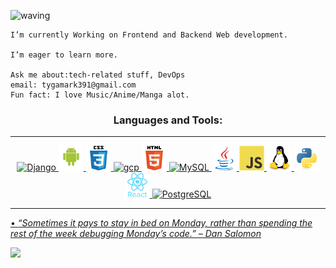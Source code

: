 ![waving](https://capsule-render.vercel.app/api?type=waving&align=center&height=200&text=iammark%20&fontAlignY=40&color=gradient&) 
 

```
I’m currently Working on Frontend and Backend Web development.

I’m eager to learn more.

Ask me about:tech-related stuff, DevOps
email: tygamark391@gmail.com
Fun fact: I love Music/Anime/Manga alot.
```
<h3 align="center">Languages and Tools:</h3>
<hr>
<p align="center"> <a href="https://www.djangoproject.com/" target="_blank" rel="noreferrer"> <img src="https://cdn.worldvectorlogo.com/logos/django.svg" alt="Django" width="40" height="40"/> </a> <a href="https://developer.android.com" target="_blank" rel="noreferrer"> <img src="https://raw.githubusercontent.com/devicons/devicon/master/icons/android/android-original-wordmark.svg" alt="android" width="40" height="40"/> </a> <a href="https://www.w3schools.com/css/" target="_blank" rel="noreferrer"> <img src="https://raw.githubusercontent.com/devicons/devicon/master/icons/css3/css3-original-wordmark.svg" alt="css3" width="40" height="40"/> </a> <a href="https://cloud.google.com" target="_blank" rel="noreferrer"> <img src="https://www.vectorlogo.zone/logos/google_cloud/google_cloud-icon.svg" alt="gcp" width="40" height="40"/> </a> <a href="https://www.w3.org/html/" target="_blank" rel="noreferrer"> <img src="https://raw.githubusercontent.com/devicons/devicon/master/icons/html5/html5-original-wordmark.svg" alt="html5" width="40" height="40"/> </a> <a href="https://www.mysql.com/" target="_blank" rel="noreferrer">  <img src="https://cdn.worldvectorlogo.com/logos/mysql.svg" alt="MySQL" width="40" height="40"/> </a> <a href="https://www.java.com" target="_blank" rel="noreferrer"> <img src="https://raw.githubusercontent.com/devicons/devicon/master/icons/java/java-original.svg" alt="java" width="40" height="40"/> </a> <a href="https://developer.mozilla.org/en-US/docs/Web/JavaScript" target="_blank" rel="noreferrer"> <img src="https://raw.githubusercontent.com/devicons/devicon/master/icons/javascript/javascript-original.svg" alt="javascript" width="40" height="40"/> </a> <a href="https://www.linux.org/" target="_blank" rel="noreferrer"> <img src="https://raw.githubusercontent.com/devicons/devicon/master/icons/linux/linux-original.svg" alt="linux" width="40" height="40"/> </a>  <a href="https://www.python.org" target="_blank" rel="noreferrer"> <img src="https://raw.githubusercontent.com/devicons/devicon/master/icons/python/python-original.svg" alt="python" width="40" height="40"/> </a>  <a href="https://reactjs.org/" target="_blank" rel="noreferrer"> <img src="https://raw.githubusercontent.com/devicons/devicon/master/icons/react/react-original-wordmark.svg" alt="react" width="40" height="40"/> </a> <a href="https://www.postgresql.org/" target="_blank" rel="noreferrer"> <img src="https://cdn.worldvectorlogo.com/logos/postgresql.svg" alt="PostgreSQL" width="40" height="40"/></a> </p>
<hr>

<a href="https://github.com/marketplace/actions/quote-readme">
• <i>“Sometimes it pays to stay in bed on Monday, rather than spending the rest of the week debugging Monday’s code.” – Dan Salomon</i>
</a>

<p align="centre">
  <img src="https://capsule-render.vercel.app/api?type=waving&color=gradient&height=60&section=footer&width=100"/>
</p>

